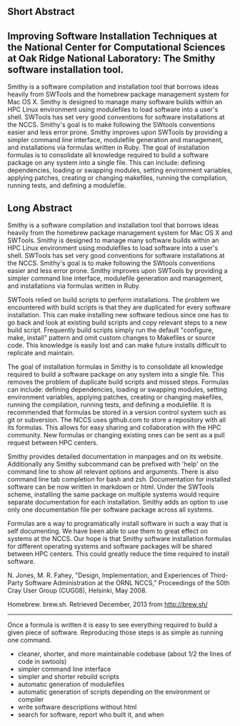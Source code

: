 Short Abstract
--------------

## Improving Software Installation Techniques at the National Center for Computational Sciences at Oak Ridge National Laboratory: The Smithy software installation tool.

Smithy is a software compilation and installation tool that borrows ideas
heavily from SWTools and the homebrew package management system for Mac OS X.
Smithy is designed to manage many software builds within an HPC Linux
environment using modulefiles to load software into a user's shell.  SWTools has
set very good conventions for software installations at the NCCS.  Smithy's goal
is to make following the SWtools conventions easier and less error prone.
Smithy improves upon SWTools by providing a simpler command line interface,
modulefile generation and management, and installations via formulas written in
Ruby.  The goal of installation formulas is to consolidate all knowledge
required to build a software package on any system into a single file. This can
include: defining dependencies, loading or swapping modules, setting environment
variables, applying patches, creating or changing makefiles, running the
compilation, running tests, and defining a modulefile.

Long Abstract
-------------

Smithy is a software compilation and installation tool that borrows ideas
heavily from the homebrew package management system for Mac OS X and SWTools.
Smithy is designed to manage many software builds within an HPC Linux
environment using modulefiles to load software into a user's shell.  SWTools has
set very good conventions for software installations at the NCCS.  Smithy's goal
is to make following the SWtools conventions easier and less error prone.
Smithy improves upon SWTools by providing a simpler command line interface,
modulefile generation and management, and installations via formulas written in
Ruby.

SWTools relied on build scripts to perform installations.  The problem we
encountered with build scripts is that they are duplicated for every software
installation.  This can make installing new software tedious since one has to go
back and look at existing build scripts and copy relevant steps to a new build
script.  Frequently build scripts simply run the default "configure, make, install"
pattern and omit custom changes to Makefiles or source code. This knowledge is
easily lost and can make future installs difficult to replicate and maintain.

The goal of installation formulas in Smithy is to consolidate all knowledge
required to build a software package on any system into a single file.  This
removes the problem of duplicate build scripts and missed steps.  Formulas can
include: defining dependencies, loading or swapping modules, setting environment
variables, applying patches, creating or changing makefiles, running the
compilation, running tests, and defining a modulefile.  It is recommended that
formulas be stored in a version control system such as git or subversion.  The
NCCS uses github.com to store a repository with all its formulas.  This allows
for easy sharing and collaboration with the HPC community.  New formulas or
changing existing ones can be sent as a pull request between HPC centers.

Smithy provides detailed documentation in manpages and on its website.
Additionally any Smithy subcommand can be prefixed with 'help' on the command line
to show all relevant options and arguments.  There is also command line tab
completion for bash and zsh.  Documentation for installed software can be now
written in markdown or html.  Under the SWTools scheme, installing the same
package on multiple systems would require separate documentation for each
installation.  Smithy adds an option to use only one documentation file per
software package across all systems.

Formulas are a way to programatically install software in such a way that is
self documenting.  We have been able to use them to great effect on systems at
the NCCS.  Our hope is that Smithy software installation formulas for different
operating systems and software packages will be shared between HPC centers. This
could greatly reduce the time required to install software.

N. Jones, M. R. Fahey, "Design, Implementation, and Experiences of Third-Party
Software Administration at the ORNL NCCS," Proceedings of the 50th Cray User
Group (CUG08), Helsinki, May 2008.

Homebrew. brew.sh. Retrieved December, 2013 from http://brew.sh/


---

Once a formula is written it is easy to see everything required to build a given
piece of software. Reproducing those steps is as simple as running one command.

- cleaner, shorter, and more maintainable codebase (about 1/2 the lines of code in swtools)
- simpler command line interface
- simpler and shorter rebuild scripts
- automatic generation of modulefiles
- automatic generation of scripts depending on the environment or compiler
- write software descriptions without html
- search for software, report who built it, and when

